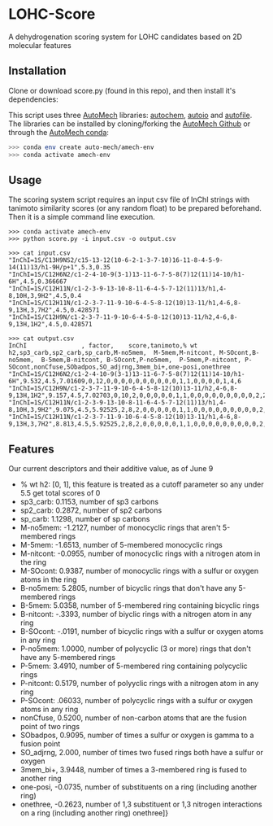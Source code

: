 # LOHC-Score
A dehydrogenation scoring system for LOHC candidates based on 2D molecular features


## Installation
Clone or download score.py (found in this repo), and then install it's dependencies:

This script uses three [AutoMech](https://tcg.cse.anl.gov/papr/codes/automech.html) libraries: [autochem](https://sne-autochem.readthedocs.io/en/latest/), [autoio](https://sne-autoio.readthedocs.io/en/latest/) and [autofile](https://sne-autofile.readthedocs.io/en/dev/).  The libraries can be installed by cloning/forking the [AutoMech Github](https://github.com/Auto-Mech) or through the [AutoMech conda](https://anaconda.org/auto-mech): 
```bash
>>> conda env create auto-mech/amech-env
>>> conda activate amech-env
```

## Usage
The scoring system script requires an input csv file of InChI strings with tanimoto similarity scores (or any random float) to be prepared beforehand.  Then it is a simple command line execution.
```
>>> conda activate amech-env
>>> python score.py -i input.csv -o output.csv
```

```
>>> cat input.csv
"InChI=1S/C13H9NS2/c15-13-12(10-6-2-1-3-7-10)16-11-8-4-5-9-14(11)13/h1-9H/p+1",5.3,0.35
"InChI=1S/C12H6N2/c1-2-4-10-9(3-1)13-11-6-7-5-8(7)12(11)14-10/h1-6H",4.5,0.366667
"InChI=1S/C12H11N/c1-2-3-9-13-10-8-11-6-4-5-7-12(11)13/h1,4-8,10H,3,9H2",4.5,0.4
"InChI=1S/C12H11N/c1-2-3-7-11-9-10-6-4-5-8-12(10)13-11/h1,4-6,8-9,13H,3,7H2",4.5,0.428571
"InChI=1S/C12H9N/c1-2-3-7-11-9-10-6-4-5-8-12(10)13-11/h2,4-6,8-9,13H,1H2",4.5,0.428571

>>> cat output.csv
InChI				, factor,    score,tanimoto,% wt h2,sp3_carb,sp2_carb,sp_carb,M-no5mem,  M-5mem,M-nitcont, M-SOcont,B-no5mem,  B-5mem,B-nitcont, B-SOcont,P-no5mem,  P-5mem,P-nitcont, P-SOcont,nonCfuse,SObadpos,SO_adjrng,3mem_bi+,one-posi,onethree
"InChI=1S/C12H6N2/c1-2-4-10-9(3-1)13-11-6-7-5-8(7)12(11)14-10/h1-6H",9.532,4.5,7.01609,0,12,0,0,0,0,0,0,0,0,0,0,1,1,0,0,0,0,1,4,6
"InChI=1S/C12H9N/c1-2-3-7-11-9-10-6-4-5-8-12(10)13-11/h2,4-6,8-9,13H,1H2",9.157,4.5,7.02703,0,10,2,0,0,0,0,0,1,1,0,0,0,0,0,0,0,0,0,2,2
"InChI=1S/C12H11N/c1-2-3-9-13-10-8-11-6-4-5-7-12(11)13/h1,4-8,10H,3,9H2",9.075,4.5,5.92525,2,8,2,0,0,0,0,0,1,1,0,0,0,0,0,0,0,0,0,2,1
"InChI=1S/C12H11N/c1-2-3-7-11-9-10-6-4-5-8-12(10)13-11/h1,4-6,8-9,13H,3,7H2",8.813,4.5,5.92525,2,8,2,0,0,0,0,0,1,1,0,0,0,0,0,0,0,0,0,2,2
```

## Features
Our current descriptors and their additive value, as of June 9

- % wt h2: \[0, 1\], this feature is treated as a cutoff parameter so any under 5.5 get total scores of 0
- sp3_carb: 0.1153, number of sp3 carbons
- sp2_carb: 0.2872, number of sp2 carbons
- sp_carb:  1.1298, number of sp carbons
- M-no5mem: -1.2127, number of monocyclic rings that aren't 5-membered rings
- M-5mem:   -1.6513, number of 5-membered monocyclic rings
- M-nitcont: -0.0955, number of monocyclic rings with a nitrogen atom in the ring
- M-SOcont: 0.9387, number of monocyclic rings with a sulfur or oxygen atoms in the ring
- B-no5mem: 5.2805, number of bicyclic rings that don't have any 5-membered rings
- B-5mem:   5.0358, number of 5-membered ring containing bicyclic rings
- B-nitcont: -.3393, number of biyclic rings with a nitrogen atom in any ring
- B-SOcont: -.0191, number of bicyclic rings with a sulfur or oxygen atoms in any ring
- P-no5mem: 1.0000, number of polycyclic (3 or more) rings that don't have any 5-membered rings
- P-5mem:   3.4910, number of 5-membered ring containing polycyclic rings
- P-nitcont: 0.5179, number of polyyclic rings with a nitrogen atom in any ring
- P-SOcont: .06033, number of polycyclic rings with a sulfur or oxygen atoms in any ring
- nonCfuse, 0.5200, number of non-carbon atoms that are the fusion point of two rings
- SObadpos, 0.9095, number of times a sulfur or oxygen is gamma to a fusion point
- SO_adjrng, 2.000, number of times two fused rings both have a sulfur or oxygen
- 3mem_bi+, 3.9448, number of times a 3-membered ring is fused to another ring
- one-posi, -0.0735, number of substituents on a ring (including another ring)
- onethree, -0.2623, number of 1,3 substituent or 1,3 nitrogen interactions on a ring (including another ring) onethree]}
